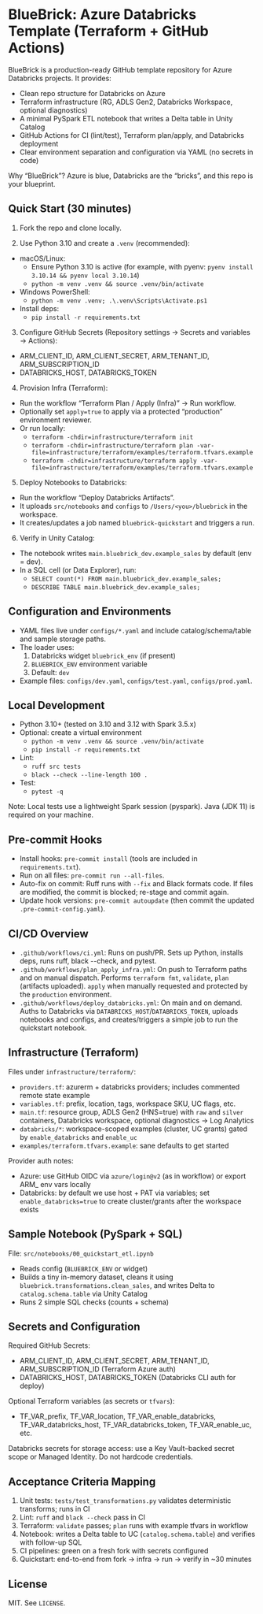 BlueBrick: Azure Databricks Template (Terraform + GitHub Actions)
===============================================================

BlueBrick is a production-ready GitHub template repository for Azure Databricks projects. It provides:

- Clean repo structure for Databricks on Azure
- Terraform infrastructure (RG, ADLS Gen2, Databricks Workspace, optional diagnostics)
- A minimal PySpark ETL notebook that writes a Delta table in Unity Catalog
- GitHub Actions for CI (lint/test), Terraform plan/apply, and Databricks deployment
- Clear environment separation and configuration via YAML (no secrets in code)

Why “BlueBrick”? Azure is blue, Databricks are the “bricks”, and this repo is your blueprint.


Quick Start (30 minutes)
-----------------------
1) Fork the repo and clone locally.

2) Use Python 3.10 and create a `.venv` (recommended):
- macOS/Linux:
  - Ensure Python 3.10 is active (for example, with pyenv: `pyenv install 3.10.14 && pyenv local 3.10.14`)
  - `python -m venv .venv && source .venv/bin/activate`
- Windows PowerShell:
  - `python -m venv .venv; .\.venv\Scripts\Activate.ps1`
- Install deps:
  - `pip install -r requirements.txt`

3) Configure GitHub Secrets (Repository settings → Secrets and variables → Actions):
- ARM_CLIENT_ID, ARM_CLIENT_SECRET, ARM_TENANT_ID, ARM_SUBSCRIPTION_ID
- DATABRICKS_HOST, DATABRICKS_TOKEN

4) Provision Infra (Terraform):
- Run the workflow “Terraform Plan / Apply (Infra)” → Run workflow.
- Optionally set `apply=true` to apply via a protected “production” environment reviewer.
- Or run locally:
  - `terraform -chdir=infrastructure/terraform init`
  - `terraform -chdir=infrastructure/terraform plan -var-file=infrastructure/terraform/examples/terraform.tfvars.example`
  - `terraform -chdir=infrastructure/terraform apply -var-file=infrastructure/terraform/examples/terraform.tfvars.example`

5) Deploy Notebooks to Databricks:
- Run the workflow “Deploy Databricks Artifacts”.
- It uploads `src/notebooks` and `configs` to `/Users/<you>/bluebrick` in the workspace.
- It creates/updates a job named `bluebrick-quickstart` and triggers a run.

6) Verify in Unity Catalog:
- The notebook writes `main.bluebrick_dev.example_sales` by default (env = dev).
- In a SQL cell (or Data Explorer), run:
  - `SELECT count(*) FROM main.bluebrick_dev.example_sales;`
  - `DESCRIBE TABLE main.bluebrick_dev.example_sales;`


Configuration and Environments
------------------------------
- YAML files live under `configs/*.yaml` and include catalog/schema/table and sample storage paths.
- The loader uses:
  1. Databricks widget `bluebrick_env` (if present)
  2. `BLUEBRICK_ENV` environment variable
  3. Default: `dev`
- Example files: `configs/dev.yaml`, `configs/test.yaml`, `configs/prod.yaml`.


Local Development
-----------------
- Python 3.10+ (tested on 3.10 and 3.12 with Spark 3.5.x)
- Optional: create a virtual environment
  - `python -m venv .venv && source .venv/bin/activate`
  - `pip install -r requirements.txt`
- Lint:
  - `ruff src tests`
  - `black --check --line-length 100 .`
- Test:
  - `pytest -q`

Note: Local tests use a lightweight Spark session (pyspark). Java (JDK 11) is required on your machine.


Pre-commit Hooks
----------------
- Install hooks: `pre-commit install` (tools are included in `requirements.txt`).
- Run on all files: `pre-commit run --all-files`.
- Auto-fix on commit: Ruff runs with `--fix` and Black formats code. If files are modified, the commit is blocked; re-stage and commit again.
- Update hook versions: `pre-commit autoupdate` (then commit the updated `.pre-commit-config.yaml`).


CI/CD Overview
--------------
- `.github/workflows/ci.yml`: Runs on push/PR. Sets up Python, installs deps, runs ruff, black --check, and pytest.
- `.github/workflows/plan_apply_infra.yml`: On push to Terraform paths and on manual dispatch. Performs `terraform fmt`, `validate`, `plan` (artifacts uploaded). `apply` when manually requested and protected by the `production` environment.
- `.github/workflows/deploy_databricks.yml`: On main and on demand. Auths to Databricks via `DATABRICKS_HOST`/`DATABRICKS_TOKEN`, uploads notebooks and configs, and creates/triggers a simple job to run the quickstart notebook.


Infrastructure (Terraform)
--------------------------
Files under `infrastructure/terraform/`:
- `providers.tf`: azurerm + databricks providers; includes commented remote state example
- `variables.tf`: prefix, location, tags, workspace SKU, UC flags, etc.
- `main.tf`: resource group, ADLS Gen2 (HNS=true) with `raw` and `silver` containers, Databricks workspace, optional diagnostics → Log Analytics
- `databricks/*`: workspace-scoped examples (cluster, UC grants) gated by `enable_databricks` and `enable_uc`
- `examples/terraform.tfvars.example`: sane defaults to get started

Provider auth notes:
- Azure: use GitHub OIDC via `azure/login@v2` (as in workflow) or export ARM_ env vars locally
- Databricks: by default we use host + PAT via variables; set `enable_databricks=true` to create cluster/grants after the workspace exists


Sample Notebook (PySpark + SQL)
-------------------------------
File: `src/notebooks/00_quickstart_etl.ipynb`
- Reads config (`BLUEBRICK_ENV` or widget)
- Builds a tiny in-memory dataset, cleans it using `bluebrick.transformations.clean_sales`, and writes Delta to `catalog.schema.table` via Unity Catalog
- Runs 2 simple SQL checks (counts + schema)


Secrets and Configuration
-------------------------
Required GitHub Secrets:
- ARM_CLIENT_ID, ARM_CLIENT_SECRET, ARM_TENANT_ID, ARM_SUBSCRIPTION_ID (Terraform Azure auth)
- DATABRICKS_HOST, DATABRICKS_TOKEN (Databricks CLI auth for deploy)

Optional Terraform variables (as secrets or `tfvars`):
- TF_VAR_prefix, TF_VAR_location, TF_VAR_enable_databricks, TF_VAR_databricks_host, TF_VAR_databricks_token, TF_VAR_enable_uc, etc.

Databricks secrets for storage access: use a Key Vault–backed secret scope or Managed Identity. Do not hardcode credentials.


Acceptance Criteria Mapping
---------------------------
1. Unit tests: `tests/test_transformations.py` validates deterministic transforms; runs in CI
2. Lint: `ruff` and `black --check` pass in CI
3. Terraform: `validate` passes; `plan` runs with example tfvars in workflow
4. Notebook: writes a Delta table to UC (`catalog.schema.table`) and verifies with follow-up SQL
5. CI pipelines: green on a fresh fork with secrets configured
6. Quickstart: end-to-end from fork → infra → run → verify in ~30 minutes


License
-------
MIT. See `LICENSE`.
